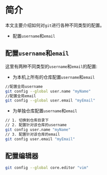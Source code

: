 # 简介

本文主要介绍如何对`git`进行各种不同类型的配置。

* 配置`username`和`email`


## 配置`username`和`email`

这里有两种不同类型的`username`和`email`的配置:

* 为本机上所有的仓库配置`username`和`email`

```sh
//配置全局username
git config --global user.name "myName"
//配置全局email
git config --global user.email "myEmail"
```

* 为单独仓库配置`username`和`email`

```sh
// 1. 切换到仓库目录下
// 2. 配置针对该仓库的username
git config user.name "myName"
// 3. 配置针对该仓库的email
git config user.email "myEmail"
```

## 配置编辑器

```sh
git config --global core.editor "vim"
```

